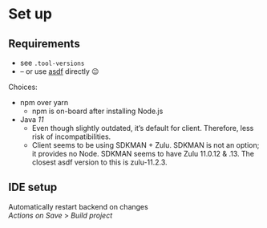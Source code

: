 # Set up

## Requirements
* see `.tool-versions`
* – or use [asdf](https://asdf-vm.com/) directly 😉

Choices:
* npm over yarn 
  * npm is on-board after installing Node.js
* Java _11_
  * Even though slightly outdated, it’s default for client. Therefore, less risk of incompatibilities.
  * Client seems to be using SDKMAN + Zulu. 
SDKMAN is not an option; it provides no Node. 
SDKMAN seems to have Zulu 11.0.12 & .13. 
The closest asdf version to this is zulu-11.2.3.

## IDE setup

Automatically restart backend on changes  
_Actions on Save_ > _Build project_
